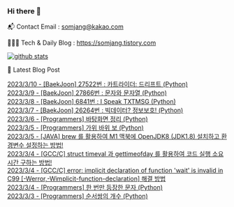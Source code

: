 ### Hi there 👋

📬  Contact Email : somjang@kakao.com

👨🏻‍💻  Tech & Daily Blog : https://somjang.tistory.com

[![github stats](https://github-readme-stats.vercel.app/api?username=SOMJANG&show_icons=true&hide_border=False)](https://somjang.tistory.com)

🤩 Latest Blog Post

[2023/3/10 - [BaekJoon] 27522번 : 카트라이더: 드리프트 (Python)](https://somjang.tistory.com/entry/BaekJoon-27522%EB%B2%88-%EC%B9%B4%ED%8A%B8%EB%9D%BC%EC%9D%B4%EB%8D%94-%EB%93%9C%EB%A6%AC%ED%94%84%ED%8A%B8-Python) <br>
[2023/3/9 - [BaekJoon] 27866번 : 문자와 문자열 (Python)](https://somjang.tistory.com/entry/BaekJoon-27866%EB%B2%88-%EB%AC%B8%EC%9E%90%EC%99%80-%EB%AC%B8%EC%9E%90%EC%97%B4-Python) <br>
[2023/3/8 - [BaekJoon] 6841번 : I Speak TXTMSG (Python)](https://somjang.tistory.com/entry/BaekJoon-6841%EB%B2%88-I-Speak-TXTMSG-Python) <br>
[2023/3/7 - [BaekJoon] 26264번 : 빅데이터? 정보보호! (Python)](https://somjang.tistory.com/entry/BaekJoon-26264%EB%B2%88-%EB%B9%85%EB%8D%B0%EC%9D%B4%ED%84%B0-%EC%A0%95%EB%B3%B4%EB%B3%B4%ED%98%B8-Python) <br>
[2023/3/6 - [Programmers] 바탕화면 정리 (Python)](https://somjang.tistory.com/entry/Programmers-%EB%B0%94%ED%83%95%ED%99%94%EB%A9%B4-%EC%A0%95%EB%A6%AC-Python) <br>
[2023/3/5 - [Programmers] 가위 바위 보 (Python)](https://somjang.tistory.com/entry/Programmers-%EA%B0%80%EC%9C%84-%EB%B0%94%EC%9C%84-%EB%B3%B4-Python) <br>
[2023/3/5 - [JAVA] brew 를 활용하여 M1 맥북에 OpenJDK8 (JDK1.8) 설치하고 환경변수 설정하는 방법!](https://somjang.tistory.com/entry/JAVA-brew-%EB%A5%BC-%ED%99%9C%EC%9A%A9%ED%95%98%EC%97%AC-M1-%EB%A7%A5%EB%B6%81%EC%97%90-OpenJDK8-JDK18-%EC%84%A4%EC%B9%98%ED%95%98%EA%B3%A0-%ED%99%98%EA%B2%BD%EB%B3%80%EC%88%98-%EC%84%A4%EC%A0%95%ED%95%98%EB%8A%94-%EB%B0%A9%EB%B2%95) <br>
[2023/3/4 - [GCC/C] struct timeval 과 gettimeofday 를 활용하여 코드 실행 소요시간 구하는 방법!](https://somjang.tistory.com/entry/GCCC-struct-timeval-%EA%B3%BC-gettimeofday-%EB%A5%BC-%ED%99%9C%EC%9A%A9%ED%95%98%EC%97%AC-%EC%BD%94%EB%93%9C-%EC%8B%A4%ED%96%89-%EC%86%8C%EC%9A%94%EC%8B%9C%EA%B0%84-%EA%B5%AC%ED%95%98%EB%8A%94-%EB%B0%A9%EB%B2%95) <br>
[2023/3/4 - [GCC/C] error: implicit declaration of function 'wait' is invalid in C99 [-Werror,-Wimplicit-function-declaration] 해결 방법](https://somjang.tistory.com/entry/GCCC-error-implicit-declaration-of-function-wait-is-invalid-in-C99-Werror-Wimplicit-function-declaration-%ED%95%B4%EA%B2%B0-%EB%B0%A9%EB%B2%95) <br>
[2023/3/4 - [Programmers] 한 번만 등장한 문자 (Python)](https://somjang.tistory.com/entry/Programmers-%ED%95%9C-%EB%B2%88%EB%A7%8C-%EB%93%B1%EC%9E%A5%ED%95%9C-%EB%AC%B8%EC%9E%90-Python) <br>
[2023/3/3 - [Programmers] 순서쌍의 개수 (Python)](https://somjang.tistory.com/entry/Programmers-%EC%88%9C%EC%84%9C%EC%8C%8D%EC%9D%98-%EA%B0%9C%EC%88%98-Python) <br>
